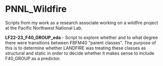 # PNNL_Wildfire
Scripts from my work as a research associate working on a wildfire project at the Pacific Northwest National Lab.

__LF22-23_F40_GROUP_eda__ - Script to explore whether and to what degree there were transitions between FBFM40 "parent classes". The purpose of this is to determine whether LANDFIRE was treating these classes as structural and static in order to decide whether it makes sense to include F40_GROUP as a predictor. 
